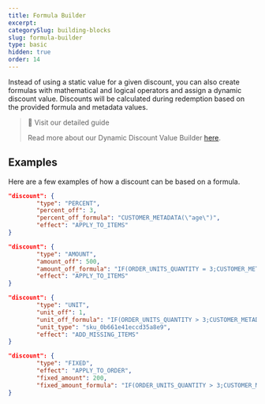 ```yaml
---
title: Formula Builder
excerpt: 
categorySlug: building-blocks
slug: formula-builder
type: basic
hidden: true
order: 14
---
```


Instead of using a static value for a given discount, you can also create formulas with mathematical and logical operators and assign a dynamic discount value. Discounts will be calculated during redemption based on the provided formula and metadata values. 

> 📘 Visit our detailed guide
>
> Read more about our Dynamic Discount Value Builder [here](https://support.voucherify.io/article/568-how-to-create-dynamic-discount-value).

## Examples

Here are a few examples of how a discount can be based on a formula.

```json Percent
"discount": {
        "type": "PERCENT",
        "percent_off": 3,
        "percent_off_formula": "CUSTOMER_METADATA(\"age\")",
        "effect": "APPLY_TO_ITEMS"
}
```
```json Amount
"discount": {
        "type": "AMOUNT",
        "amount_off": 500,
        "amount_off_formula": "IF(ORDER_UNITS_QUANTITY = 3;CUSTOMER_METADATA(\"age\") * 2;CUSTOMER_METADATA(\"age\"))",
        "effect": "APPLY_TO_ITEMS"
}
```
```json Unit
"discount": {
        "type": "UNIT",
        "unit_off": 1,
        "unit_off_formula": "IF(ORDER_UNITS_QUANTITY > 3;CUSTOMER_METADATA(\"age\") / 5;CUSTOMER_METADATA(\"age\") / 10)",
        "unit_type": "sku_0b661e41eccd35a8e9",
        "effect": "ADD_MISSING_ITEMS"
}
```
```json Fixed
"discount": {
        "type": "FIXED",
        "effect": "APPLY_TO_ORDER",
        "fixed_amount": 200,
        "fixed_amount_formula": "IF(ORDER_UNITS_QUANTITY > 3;CUSTOMER_METADATA(\"age\") + 2;CUSTOMER_METADATA(\"age\") - 2)"
}
```
